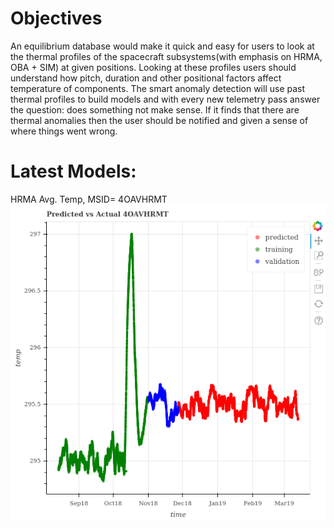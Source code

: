 # Objectives

An equilibrium database would make it quick and easy for users to look at the thermal profiles of the spacecraft subsystems(with emphasis on HRMA, OBA + SIM) at given positions. Looking at these profiles users should understand how pitch, duration and other positional factors affect temperature of components. 
The smart anomaly detection will use past thermal profiles to build models and with every new telemetry pass answer the question: does something not make sense. If it finds that there are thermal anomalies then the user should be notified and given a sense of where things went wrong. 

# Latest Models:

HRMA Avg. Temp, MSID= 4OAVHRMT
![alt text](https://github.com/chandra-mta/mtanb/blob/master/SAD/4OAVHRMT_breakdown_plot.png)
